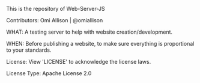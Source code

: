 This is the repository of Web-Server-JS

Contributors:
Omi Allison | @omiallison

WHAT: A testing server to help with website creation/development.

WHEN: Before publishing a website, to make sure everything is proportional to your standards.

License: View 'LICENSE' to acknowledge the license laws.

License Type: Apache License 2.0
